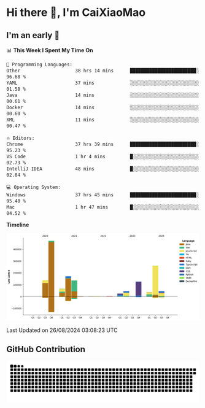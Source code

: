 # Hi there 👋, I'm CaiXiaoMao

## I'm an early 🐤
<!--START_SECTION:waka-->
📊 **This Week I Spent My Time On** 

```text
💬 Programming Languages: 
Other                    38 hrs 14 mins      ████████████████████████░   96.68 % 
YAML                     37 mins             ░░░░░░░░░░░░░░░░░░░░░░░░░   01.58 % 
Java                     14 mins             ░░░░░░░░░░░░░░░░░░░░░░░░░   00.61 % 
Docker                   14 mins             ░░░░░░░░░░░░░░░░░░░░░░░░░   00.60 % 
XML                      11 mins             ░░░░░░░░░░░░░░░░░░░░░░░░░   00.47 % 

🔥 Editors: 
Chrome                   37 hrs 39 mins      ████████████████████████░   95.23 % 
VS Code                  1 hr 4 mins         █░░░░░░░░░░░░░░░░░░░░░░░░   02.73 % 
IntelliJ IDEA            48 mins             █░░░░░░░░░░░░░░░░░░░░░░░░   02.04 % 

💻 Operating System: 
Windows                  37 hrs 45 mins      ████████████████████████░   95.48 % 
Mac                      1 hr 47 mins        █░░░░░░░░░░░░░░░░░░░░░░░░   04.52 % 
```

**Timeline**

![Lines of Code chart](https://raw.githubusercontent.com/caixiaomao/caixiaomao/main/assets/bar_graph.png)


 Last Updated on 26/08/2024 03:08:23 UTC
<!--END_SECTION:waka-->

## GitHub Contribution
<picture>
  <source media="(prefers-color-scheme: dark)" srcset="/dist/snake/github-contribution-grid-snake-dark.svg" />
  <source media="(prefers-color-scheme: light)" srcset="/dist/snake/github-contribution-grid-snake.svg" />
  <img alt="github contribution grid snake animation" src="/dist/snake/github-contribution-grid-snake.svg" />
</picture>
